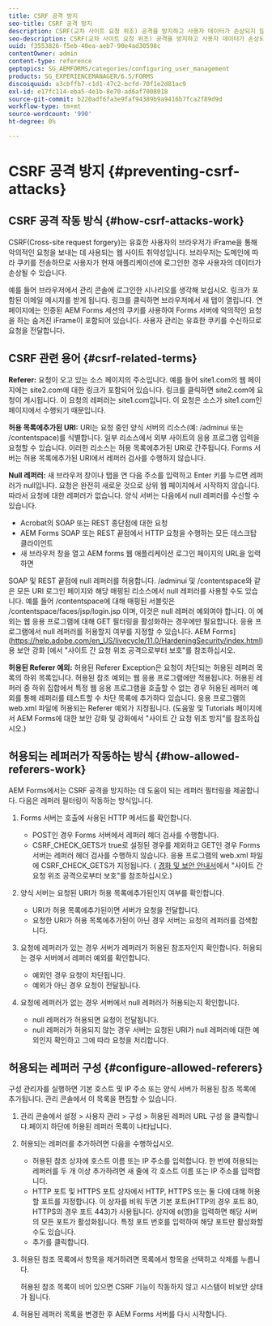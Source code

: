```yaml
---
title: CSRF 공격 방지
seo-title: CSRF 공격 방지
description: CSRF(교차 사이트 요청 위조) 공격을 방지하고 사용자 데이터가 손상되지 않도록 보호하는 방법을 알아봅니다.
seo-description: CSRF(교차 사이트 요청 위조) 공격을 방지하고 사용자 데이터가 손상되지 않도록 보호하는 방법을 알아봅니다.
uuid: f3553826-f5eb-40ea-aeb7-90e4ad30598c
contentOwner: admin
content-type: reference
geptopics: SG_AEMFORMS/categories/configuring_user_management
products: SG_EXPERIENCEMANAGER/6.5/FORMS
discoiquuid: a3cbffb7-c1d1-47c2-bcfd-70f1e2d81ac9
exl-id: e17fc114-eba5-4e1b-8e70-ad6af7008018
source-git-commit: b220adf6fa3e9faf94389b9a9416b7fca2f89d9d
workflow-type: tm+mt
source-wordcount: '990'
ht-degree: 0%

---
```


# CSRF 공격 방지 {#preventing-csrf-attacks}

## CSRF 공격 작동 방식 {#how-csrf-attacks-work}

CSRF(Cross-site request forgery)는 유효한 사용자의 브라우저가 iFrame을 통해 악의적인 요청을 보내는 데 사용되는 웹 사이트 취약성입니다. 브라우저는 도메인에 따라 쿠키를 전송하므로 사용자가 현재 애플리케이션에 로그인한 경우 사용자의 데이터가 손상될 수 있습니다.

예를 들어 브라우저에서 관리 콘솔에 로그인한 시나리오를 생각해 보십시오. 링크가 포함된 이메일 메시지를 받게 됩니다. 링크를 클릭하면 브라우저에서 새 탭이 열립니다. 연 페이지에는 인증된 AEM Forms 세션의 쿠키를 사용하여 Forms 서버에 악의적인 요청을 하는 숨겨진 iFrame이 포함되어 있습니다. 사용자 관리는 유효한 쿠키를 수신하므로 요청을 전달합니다.

## CSRF 관련 용어 {#csrf-related-terms}

**Referer:**  요청이 오고 있는 소스 페이지의 주소입니다. 예를 들어 site1.com의 웹 페이지에는 site2.com에 대한 링크가 포함되어 있습니다. 링크를 클릭하면 site2.com에 요청이 게시됩니다. 이 요청의 레퍼러는 site1.com입니다. 이 요청은 소스가 site1.com인 페이지에서 수행되기 때문입니다.

**허용 목록에추가된 URI:**  URI는 요청 중인 양식 서버의 리소스(예: /adminui 또는 /contentspace)를 식별합니다. 일부 리소스에서 외부 사이트의 응용 프로그램 입력을 요청할 수 있습니다. 이러한 리소스는 허용 목록에추가된 URI로 간주됩니다. Forms 서버는 허용 목록에추가된 URI에서 레퍼러 검사를 수행하지 않습니다.

**Null 레퍼러:** 새 브라우저 창이나 탭을 연 다음 주소를 입력하고 Enter 키를 누르면 레퍼러가 null입니다. 요청은 완전히 새로운 것으로 상위 웹 페이지에서 시작하지 않습니다.따라서 요청에 대한 레퍼러가 없습니다. 양식 서버는 다음에서 null 레퍼러를 수신할 수 있습니다.

* Acrobat의 SOAP 또는 REST 종단점에 대한 요청
* AEM Forms SOAP 또는 REST 끝점에서 HTTP 요청을 수행하는 모든 데스크탑 클라이언트
* 새 브라우저 창을 열고 AEM forms 웹 애플리케이션 로그인 페이지의 URL을 입력하면

SOAP 및 REST 끝점에 null 레퍼러를 허용합니다. /adminui 및 /contentspace와 같은 모든 URI 로그인 페이지와 해당 매핑된 리소스에서 null 레퍼러를 사용할 수도 있습니다. 예를 들어 /contentspace에 대해 매핑된 서블릿은 /contentspace/faces/jsp/login.jsp 이며, 이것은 null 레퍼러 예외여야 합니다. 이 예외는 웹 응용 프로그램에 대해 GET 필터링을 활성화하는 경우에만 필요합니다. 응용 프로그램에서 null 레퍼러를 허용할지 여부를 지정할 수 있습니다. AEM Forms](https://help.adobe.com/en_US/livecycle/11.0/HardeningSecurity/index.html)용 보안 강화 [에서 &quot;사이트 간 요청 위조 공격으로부터 보호&quot;를 참조하십시오.

**허용된 Referer 예외:** 허용된 Referer Exception은 요청이 차단되는 허용된 레퍼러 목록의 하위 목록입니다. 허용된 참조 예외는 웹 응용 프로그램에만 적용됩니다. 허용된 레퍼러 중 하위 집합에서 특정 웹 응용 프로그램을 호출할 수 없는 경우 허용된 레퍼러 예외를 통해 레퍼러를 테스트할 수 차단 목록에 추가하다 있습니다. 응용 프로그램의 web.xml 파일에 허용되는 Referer 예외가 지정됩니다. (도움말 및 Tutorials 페이지에서 AEM Forms에 대한 보안 강화 및 강화에서 &quot;사이트 간 요청 위조 방지&quot;를 참조하십시오.)

## 허용되는 레퍼러가 작동하는 방식 {#how-allowed-referers-work}

AEM Forms에서는 CSRF 공격을 방지하는 데 도움이 되는 레퍼러 필터링을 제공합니다. 다음은 레퍼러 필터링이 작동하는 방식입니다.

1. Forms 서버는 호출에 사용된 HTTP 메서드를 확인합니다.

   * POST인 경우 Forms 서버에서 레퍼러 헤더 검사를 수행합니다.
   * CSRF_CHECK_GETS가 true로 설정된 경우를 제외하고 GET인 경우 Forms 서버는 레퍼러 헤더 검사를 수행하지 않습니다. 응용 프로그램의 web.xml 파일에 CSRF_CHECK_GETS가 지정됩니다. ( [경화 및 보안 안내서](https://help.adobe.com/en_US/livecycle/11.0/HardeningSecurity/index.html)에서 &quot;사이트 간 요청 위조 공격으로부터 보호&quot;를 참조하십시오.)

1. 양식 서버는 요청된 URI가 허용 목록에추가된인지 여부를 확인합니다.

   * URI가 허용 목록에추가된이면 서버가 요청을 전달합니다.
   * 요청한 URI가 허용 목록에추가된이 아닌 경우 서버는 요청의 레퍼러를 검색합니다.

1. 요청에 레퍼러가 있는 경우 서버가 레퍼러가 허용된 참조자인지 확인합니다. 허용되는 경우 서버에서 레퍼러 예외를 확인합니다.

   * 예외인 경우 요청이 차단됩니다.
   * 예외가 아닌 경우 요청이 전달됩니다.

1. 요청에 레퍼러가 없는 경우 서버에서 null 레퍼러가 허용되는지 확인합니다.

   * null 레퍼러가 허용되면 요청이 전달됩니다.
   * null 레퍼러가 허용되지 않는 경우 서버는 요청된 URI가 null 레퍼러에 대한 예외인지 확인하고 그에 따라 요청을 처리합니다.

## 허용되는 레퍼러 구성 {#configure-allowed-referers}

구성 관리자를 실행하면 기본 호스트 및 IP 주소 또는 양식 서버가 허용된 참조 목록에 추가됩니다. 관리 콘솔에서 이 목록을 편집할 수 있습니다.

1. 관리 콘솔에서 설정 > 사용자 관리 > 구성 > 허용된 레퍼러 URL 구성 을 클릭합니다.페이지 하단에 허용된 레퍼러 목록이 나타납니다.
1. 허용되는 레퍼러를 추가하려면 다음을 수행하십시오.

   * 허용된 참조 상자에 호스트 이름 또는 IP 주소를 입력합니다. 한 번에 허용되는 레퍼러를 두 개 이상 추가하려면 새 줄에 각 호스트 이름 또는 IP 주소를 입력합니다.
   * HTTP 포트 및 HTTPS 포트 상자에서 HTTP, HTTPS 또는 둘 다에 대해 허용할 포트를 지정합니다. 이 상자를 비워 두면 기본 포트(HTTP의 경우 포트 80, HTTPS의 경우 포트 443)가 사용됩니다. 상자에 `0`(영)을 입력하면 해당 서버의 모든 포트가 활성화됩니다. 특정 포트 번호를 입력하여 해당 포트만 활성화할 수도 있습니다.
   * 추가를 클릭합니다.

1. 허용된 참조 목록에서 항목을 제거하려면 목록에서 항목을 선택하고 삭제를 누릅니다.

   허용된 참조 목록이 비어 있으면 CSRF 기능이 작동하지 않고 시스템이 비보안 상태가 됩니다.

1. 허용된 레퍼러 목록을 변경한 후 AEM Forms 서버를 다시 시작합니다.
